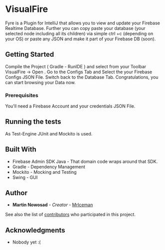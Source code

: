 # VisualFire

Fyre is a Plugin for IntelliJ that allows you to view and update your Firebase Realtime Database. Further you can copy paste your database (your selected node including all its children) via simple ctrl +c (depending on your OS) or paste any JSON and make it part of your Firebase DB (soon).

## Getting Started

Compile the Project ( Gradle - RunIDE ) and select from your Toolbar VisualFire -> Open . Go to the Configs Tab and Select the your Firebase Configs JSON File. Switch back to the Database Tab. Congratulations, you can start browsing your Data now. 

### Prerequisites

You'll need a Firebase Account and your credentials JSON File.


## Running the tests

As Test-Engine JUnit and Mockito is used.

## Built With

* Firebase Admin SDK Java - That domain code wraps around that SDK. 
* Gradle - Dependency Management
* Mockito - Mocking and Testing
* Swing - GUI


## Author

* **Martin Nowosad** - *Creator* - [MrIceman](https://github.com/MrIceman)

See also the list of [contributors](https://github.com/your/project/contributors) who participated in this project.


## Acknowledgments

* Nobody yet :(
